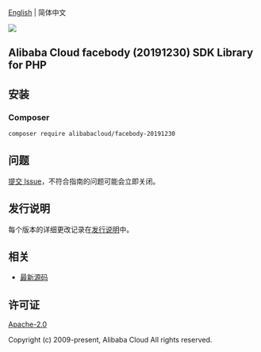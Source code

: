 [English](README.md) | 简体中文

![](https://aliyunsdk-pages.alicdn.com/icons/AlibabaCloud.svg)

## Alibaba Cloud facebody (20191230) SDK Library for PHP

## 安装

### Composer

```bash
composer require alibabacloud/facebody-20191230
```

## 问题

[提交 Issue](https://github.com/aliyun/alibabacloud-sdk/issues/new)，不符合指南的问题可能会立即关闭。

## 发行说明

每个版本的详细更改记录在[发行说明](./ChangeLog.txt)中。

## 相关

* [最新源码](https://github.com/aliyun/alibabacloud-sdk)

## 许可证

[Apache-2.0](http://www.apache.org/licenses/LICENSE-2.0)

Copyright (c) 2009-present, Alibaba Cloud All rights reserved.
